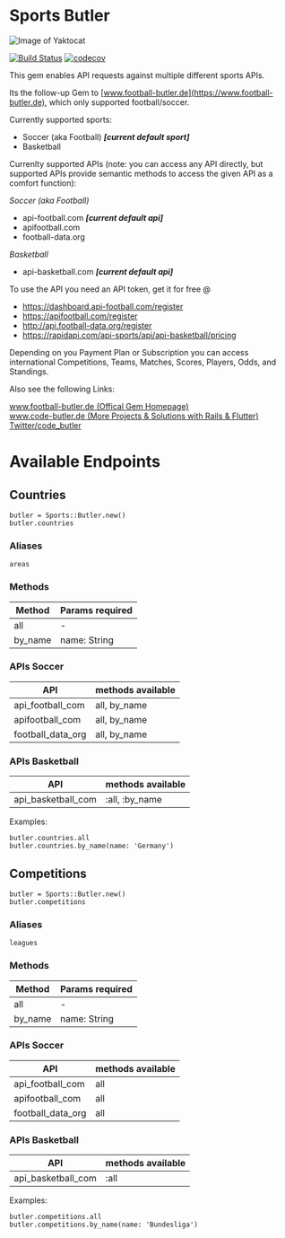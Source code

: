 # Sports Butler

![Image of Yaktocat](https://www.football-butler.de/wp-content/uploads/2021/03/cropped-cropped-cropped-logo_football_butler_128px_geen02-1.png)

[![Build Status](https://app.travis-ci.com/frontimax/sports-butler.svg?token=kdzGtbwhXCggiYUeL5pd&branch=main&status=errored)](https://travis-ci.com/frontimax/sports-butler)
[![codecov](https://codecov.io/gh/frontimax/football-butler/branch/main/graph/badge.svg?token=GBV4PK62WC)](https://codecov.io/gh/frontimax/football-butler)

This gem enables API requests against multiple different sports APIs.

Its the follow-up Gem to [www.football-butler.de](https://www.football-butler.de), which only supported football/soccer.

Currently supported sports:
- Soccer (aka Football) ***[current default sport]***
- Basketball

Currenlty supported APIs (note: you can access any API directly, but supported APIs provide semantic methods to access the given API as a comfort function):

*Soccer (aka Football)*
- api-football.com ***[current default api]***
- apifootball.com
- football-data.org

*Basketball*
- api-basketball.com ***[current default api]***


To use the API you need an API token, get it for free @
- https://dashboard.api-football.com/register
- https://apifootball.com/register
- http://api.football-data.org/register
- https://rapidapi.com/api-sports/api/api-basketball/pricing


Depending on you Payment Plan or Subscription you can access international Competitions, Teams, Matches, Scores, Players, Odds, and Standings.

Also see the following Links:

[www.football-butler.de (Offical Gem Homepage)](https://www.football-butler.de)  
[www.code-butler.de (More Projects & Solutions with Rails & Flutter)](https://www.code-butler.de)  
[Twitter/code_butler](https://twitter.com/code_butler)

# Available Endpoints
## Countries

    butler = Sports::Butler.new()
    butler.countries

### Aliases

    areas

### Methods

| Method | Params required |
| ---------------|----------------|
| all | - | |
| by_name | name: String |

### APIs Soccer

| API | methods available |
| ---------------|----------------|
| api_football_com | all, by_name |
| apifootball_com | all, by_name |
| football_data_org | all, by_name |

### APIs Basketball

| API | methods available |
| ---------------|----------------|
| api_basketball_com | :all, :by_name |

Examples:

    butler.countries.all
    butler.countries.by_name(name: 'Germany')


## Competitions

    butler = Sports::Butler.new()
    butler.competitions

### Aliases

    leagues

### Methods

| Method | Params required |
| ---------------|----------------|
| all | - | |
| by_name | name: String |

### APIs Soccer

| API | methods available |
| ---------------|----------------|
| api_football_com | all |
| apifootball_com | all |
| football_data_org | all |

### APIs Basketball

| API | methods available |
| ---------------|----------------|
| api_basketball_com | :all |

Examples:

    butler.competitions.all
    butler.competitions.by_name(name: 'Bundesliga')





